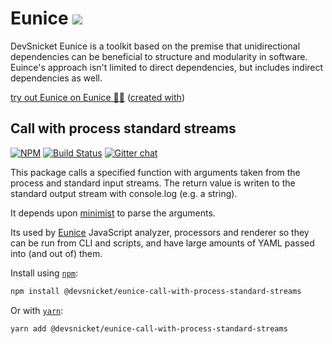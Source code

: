# Eunice [![](https://raw.githubusercontent.com/DevSnicket/eunice-renderer/master/getSvgElementForYaml/createArrows/testcase.svg?sanitize=true)](Renderer/getSvgElementForYaml/createArrows/testcase.svg)

DevSnicket Eunice is a toolkit based on the premise that unidirectional dependencies can be beneficial to structure and modularity in software. Euince's approach isn't limited to direct dependencies, but includes indirect dependencies as well.

[try out Eunice on Eunice 🐶🥫](https://devsnicket.github.io/Eunice/renderer/harness.html) ([created with](dogfooding/generate.sh))

## Call with process standard streams

[![NPM](https://img.shields.io/npm/v/@devsnicket/eunice-call-with-process-standard-streams.svg)](https://www.npmjs.com/package/@devsnicket/eunice-call-with-process-standard-streams
) [![Build Status](https://travis-ci.org/DevSnicket/eunice-call-with-process-standard-streams.svg?branch=master)](https://travis-ci.org/DevSnicket/eunice-call-with-process-standard-streams) [![Gitter chat](https://badges.gitter.im/devsnicket-eunice/gitter.png)](https://gitter.im/devsnicket-eunice)

This package calls a specified function with arguments taken from the process and standard input streams. The return value is writen to the standard output stream with console.log (e.g. a string).

It depends upon [minimist](https://github.com/substack/minimist) to parse the arguments.

Its used by [Eunice](https://github.com/DevSnicket/Eunice) JavaScript analyzer, processors and renderer so they can be run from CLI and scripts, and have large amounts of YAML passed into (and out of) them.

Install using [`npm`](https://www.npmjs.com/package/@devsnicket/eunice-call-with-process-standard-streams):

```bash
npm install @devsnicket/eunice-call-with-process-standard-streams
```
Or with [`yarn`](https://yarnpkg.com/en/package/@devsnicket/eunice-call-with-process-standard-streams):

```bash
yarn add @devsnicket/eunice-call-with-process-standard-streams
```

